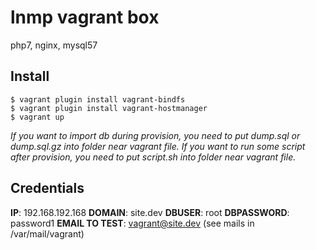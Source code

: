 # lnmp vagrant box
php7, nginx, mysql57

## Install

```
$ vagrant plugin install vagrant-bindfs
$ vagrant plugin install vagrant-hostmanager
$ vagrant up
```

_If you want to import db during provision, you need to put dump.sql or dump.sql.gz into folder near vagrant file._
_If you want to run some script after provision, you need to put script.sh into folder near vagrant file._

## Credentials
**IP**: 192.168.192.168
**DOMAIN**: site.dev
**DBUSER**: root
**DBPASSWORD**: password1
**EMAIL TO TEST**: vagrant@site.dev (see mails in /var/mail/vagrant)